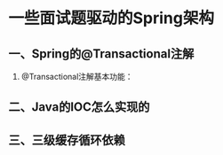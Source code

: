 # 一些面试题驱动的Spring架构


## 一、Spring的@Transactional注解
1. @Transactional注解基本功能：



## 二、Java的IOC怎么实现的




## 三、三级缓存循环依赖